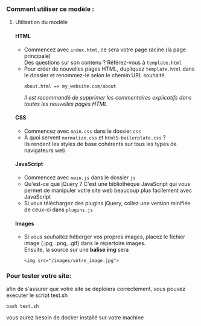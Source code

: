 ### Comment utiliser ce modèle :

1. Utilisation du modèle  
  
   #### HTML
     * Commencez avec `index.html`, ce sera votre page racine (la page principale)  
       Des questions sur son contenu ? Référez-vous à `template.html`  
     * Pour créer de nouvelles pages HTML, dupliquez `template.html` dans le dossier et renommez-le selon le chemin URL souhaité.  
       ```
       about.html => my_website.com/about
       ```  
       *Il est recommandé de supprimer les commentaires explicatifs dans toutes les nouvelles pages HTML*

   #### CSS
     * Commencez avec `main.css` dans le dossier `css`
     * À quoi servent `normalize.css` et `html5-boilerplate.css` ?  
       Ils rendent les styles de base cohérents sur tous les types de navigateurs web

   #### JavaScript
     * Commencez avec `main.js` dans le dossier `js`
     * Qu'est-ce que jQuery ? C'est une bibliothèque JavaScript qui vous permet de manipuler votre site web beaucoup plus facilement avec JavaScript
     * Si vous téléchargez des plugins jQuery, collez une version minifiée de ceux-ci dans `plugins.js`

   #### Images
     * Si vous souhaitez héberger vos propres images, placez le fichier image (.jpg, .png, .gif) dans le répertoire images.  
       Ensuite, la source sur une **balise img** sera  
       ```
       <img src="/images/votre_image.jpg">
       ```

### Pour tester votre site:

afin de s'assurer que votre site se deploiera correctement, vous pouvez executer le script test.sh
```
bash test.sh
```
vous aurez besoin de docker installé sur votre machine
